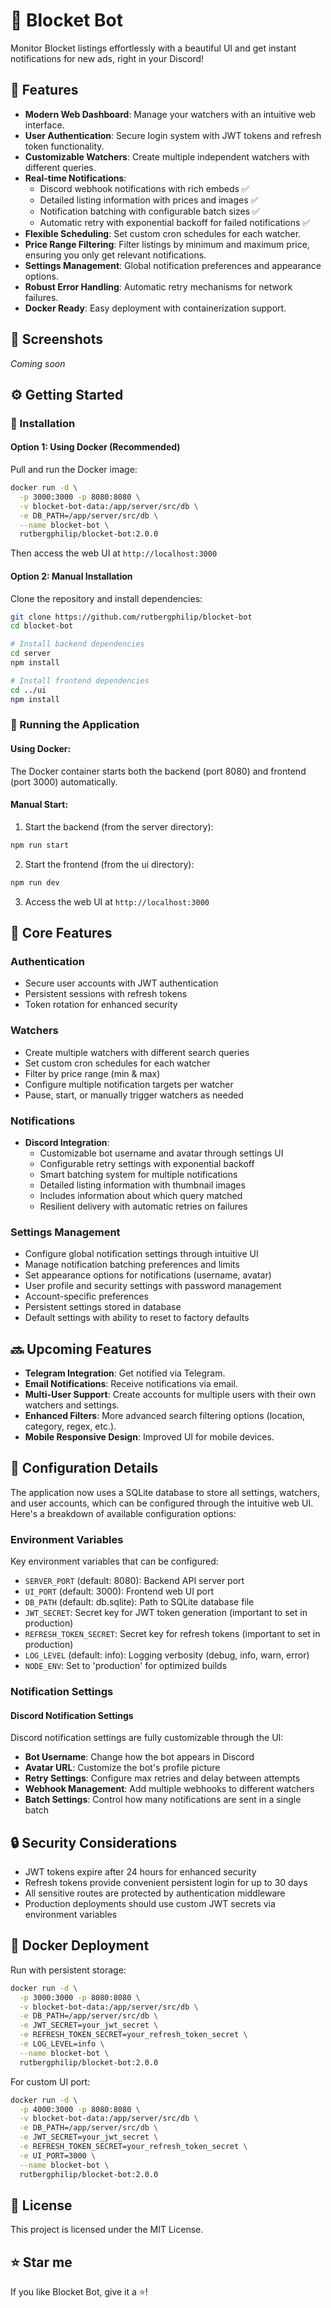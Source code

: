 # 🚀 Blocket Bot

Monitor Blocket listings effortlessly with a beautiful UI and get instant notifications for new ads, right in your Discord!

## 🌟 Features

- **Modern Web Dashboard**: Manage your watchers with an intuitive web interface.
- **User Authentication**: Secure login system with JWT tokens and refresh token functionality.
- **Customizable Watchers**: Create multiple independent watchers with different queries.
- **Real-time Notifications**:
  - Discord webhook notifications with rich embeds ✅
  - Detailed listing information with prices and images ✅
  - Notification batching with configurable batch sizes ✅
  - Automatic retry with exponential backoff for failed notifications ✅
- **Flexible Scheduling**: Set custom cron schedules for each watcher.
- **Price Range Filtering**: Filter listings by minimum and maximum price, ensuring you only get relevant notifications.
- **Settings Management**: Global notification preferences and appearance options.
- **Robust Error Handling**: Automatic retry mechanisms for network failures.
- **Docker Ready**: Easy deployment with containerization support.

## 📸 Screenshots

_Coming soon_

## ⚙️ Getting Started

### 🚧 Installation

#### Option 1: Using Docker (Recommended)

Pull and run the Docker image:

```sh
docker run -d \
  -p 3000:3000 -p 8080:8080 \
  -v blocket-bot-data:/app/server/src/db \
  -e DB_PATH=/app/server/src/db \
  --name blocket-bot \
  rutbergphilip/blocket-bot:2.0.0
```

Then access the web UI at `http://localhost:3000`

#### Option 2: Manual Installation

Clone the repository and install dependencies:

```sh
git clone https://github.com/rutbergphilip/blocket-bot
cd blocket-bot

# Install backend dependencies
cd server
npm install

# Install frontend dependencies
cd ../ui
npm install
```

### 🚀 Running the Application

#### Using Docker:

The Docker container starts both the backend (port 8080) and frontend (port 3000) automatically.

#### Manual Start:

1. Start the backend (from the server directory):

```sh
npm run start
```

2. Start the frontend (from the ui directory):

```sh
npm run dev
```

3. Access the web UI at `http://localhost:3000`

## 🧩 Core Features

### Authentication

- Secure user accounts with JWT authentication
- Persistent sessions with refresh tokens
- Token rotation for enhanced security

### Watchers

- Create multiple watchers with different search queries
- Set custom cron schedules for each watcher
- Filter by price range (min & max)
- Configure multiple notification targets per watcher
- Pause, start, or manually trigger watchers as needed

### Notifications

- **Discord Integration**:
  - Customizable bot username and avatar through settings UI
  - Configurable retry settings with exponential backoff
  - Smart batching system for multiple notifications
  - Detailed listing information with thumbnail images
  - Includes information about which query matched
  - Resilient delivery with automatic retries on failures

### Settings Management

- Configure global notification settings through intuitive UI
- Manage notification batching preferences and limits
- Set appearance options for notifications (username, avatar)
- User profile and security settings with password management
- Account-specific preferences
- Persistent settings stored in database
- Default settings with ability to reset to factory defaults

## 🔜 Upcoming Features

- **Telegram Integration**: Get notified via Telegram.
- **Email Notifications**: Receive notifications via email.
- **Multi-User Support**: Create accounts for multiple users with their own watchers and settings.
- **Enhanced Filters**: More advanced search filtering options (location, category, regex, etc.).
- **Mobile Responsive Design**: Improved UI for mobile devices.

## 📝 Configuration Details

The application now uses a SQLite database to store all settings, watchers, and user accounts, which can be configured through the intuitive web UI. Here's a breakdown of available configuration options:

### Environment Variables

Key environment variables that can be configured:

- `SERVER_PORT` (default: 8080): Backend API server port
- `UI_PORT` (default: 3000): Frontend web UI port
- `DB_PATH` (default: db.sqlite): Path to SQLite database file
- `JWT_SECRET`: Secret key for JWT token generation (important to set in production)
- `REFRESH_TOKEN_SECRET`: Secret key for refresh tokens (important to set in production)
- `LOG_LEVEL` (default: info): Logging verbosity (debug, info, warn, error)
- `NODE_ENV`: Set to 'production' for optimized builds

### Notification Settings

#### Discord Notification Settings

Discord notification settings are fully customizable through the UI:

- **Bot Username**: Change how the bot appears in Discord
- **Avatar URL**: Customize the bot's profile picture
- **Retry Settings**: Configure max retries and delay between attempts
- **Webhook Management**: Add multiple webhooks to different watchers
- **Batch Settings**: Control how many notifications are sent in a single batch

## 🔒 Security Considerations

- JWT tokens expire after 24 hours for enhanced security
- Refresh tokens provide convenient persistent login for up to 30 days
- All sensitive routes are protected by authentication middleware
- Production deployments should use custom JWT secrets via environment variables

## 🐳 Docker Deployment

Run with persistent storage:

```sh
docker run -d \
  -p 3000:3000 -p 8080:8080 \
  -v blocket-bot-data:/app/server/src/db \
  -e DB_PATH=/app/server/src/db \
  -e JWT_SECRET=your_jwt_secret \
  -e REFRESH_TOKEN_SECRET=your_refresh_token_secret \
  -e LOG_LEVEL=info \
  --name blocket-bot \
  rutbergphilip/blocket-bot:2.0.0
```

For custom UI port:

```sh
docker run -d \
  -p 4000:3000 -p 8080:8080 \
  -v blocket-bot-data:/app/server/src/db \
  -e DB_PATH=/app/server/src/db \
  -e JWT_SECRET=your_jwt_secret \
  -e REFRESH_TOKEN_SECRET=your_refresh_token_secret \
  -e UI_PORT=3000 \
  --name blocket-bot \
  rutbergphilip/blocket-bot:2.0.0
```

## 📜 License

This project is licensed under the MIT License.

## ⭐ Star me

If you like Blocket Bot, give it a ⭐!
